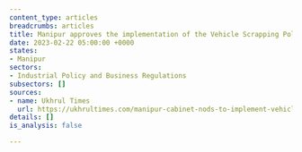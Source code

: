 ```yaml
---
content_type: articles
breadcrumbs: articles
title: Manipur approves the implementation of the Vehicle Scrapping Policy
date: 2023-02-22 05:00:00 +0000
states:
- Manipur
sectors:
- Industrial Policy and Business Regulations
subsectors: []
sources:
- name: Ukhrul Times
  url: https://ukhrultimes.com/manipur-cabinet-nods-to-implement-vehicle-scraping-policy-in-the-state/
details: []
is_analysis: false

---
```

